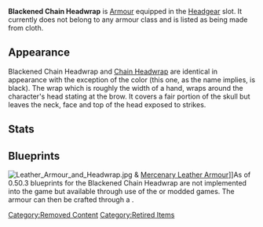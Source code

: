 **Blackened Chain Headwrap** is [Armour](Armour.md "wikilink") equipped in
the [Headgear](Headgear.md "wikilink") slot. It currently does not belong
to any armour class and is listed as being made from cloth.

## Appearance

Blackened Chain Headwrap and [Chain Headwrap](Chain_Headwrap.md "wikilink")
are identical in appearance with the exception of the color (this one,
as the name implies, is black). The wrap which is roughly the width of a
hand, wraps around the character's head stating at the brow. It covers a
fair portion of the skull but leaves the neck, face and top of the head
exposed to strikes. 

## Stats

## Blueprints

![](Leather_Armour_and_Headwrap.jpg "Leather_Armour_and_Headwrap.jpg") &
[Mercenary Leather Armour](Mercenary_Leather_Armour.md "wikilink")\]\]As of
0.50.3 blueprints for the Blackened Chain Headwrap are not implemented
into the game but available through use of the [](Forgotten_Construction_Set.md) or modded games. The armour
can then be crafted through a [](Chain_Armour_Crafting_Bench.md).

[Category:Removed Content](Category:Removed_Content "wikilink")
[Category:Retired Items](Category:Retired_Items "wikilink")